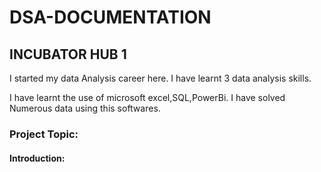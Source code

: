 # DSA-DOCUMENTATION
## INCUBATOR HUB 1     
I started my data Analysis career here.
I have learnt 3 data analysis skills.


I have learnt the use of microsoft excel,SQL,PowerBi.
I have solved Numerous data using this softwares.

### Project Topic:

#### Introduction:


